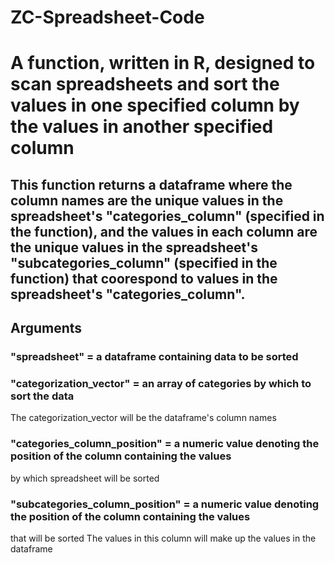 # ZC-Spreadsheet-Code
# A function, written in R, designed to scan spreadsheets and sort the values in one specified column by the values in another specified column

## This function returns a dataframe where the column names are the unique values in the spreadsheet's "categories_column" (specified in the function), and the values in each column are the unique values in the spreadsheet's "subcategories_column" (specified in the function) that coorespond to values in the spreadsheet's "categories_column".

## Arguments

### "spreadsheet" = a dataframe containing data to be sorted
### "categorization_vector" = an array of categories by which to sort the data
   The categorization_vector will be the dataframe's column names 
### "categories_column_position" = a numeric value denoting the position of the column containing the values
   by which spreadsheet will be sorted
### "subcategories_column_position" = a numeric value denoting the position of the column containing the values
   that will be sorted 
   The values in this column will make up the values in the dataframe 
